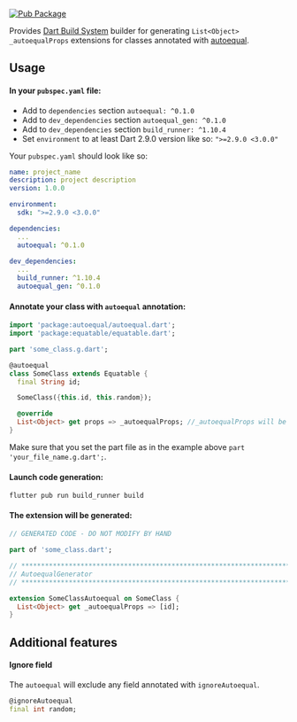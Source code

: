 [![Pub Package](https://img.shields.io/pub/v/autoequal_gen.svg)](https://pub.dev/packages/autoequal_gen)

Provides [Dart Build System](https://pub.dev/packages/build) builder for generating `List<Object> _autoequalProps` extensions for classes annotated with [autoequal](https://pub.dev/packages/autoequal).

## Usage

#### In your `pubspec.yaml` file:
- Add to `dependencies` section `autoequal: ^0.1.0`
- Add to `dev_dependencies` section `autoequal_gen: ^0.1.0`
- Add to `dev_dependencies` section `build_runner: ^1.10.4`
- Set `environment` to at least Dart 2.9.0 version like so: `">=2.9.0 <3.0.0"`

Your `pubspec.yaml` should look like so:

```yaml
name: project_name
description: project description
version: 1.0.0

environment:
  sdk: ">=2.9.0 <3.0.0"

dependencies:
  ...
  autoequal: ^0.1.0
  
dev_dependencies:
  ...
  build_runner: ^1.10.4
  autoequal_gen: ^0.1.0
```

#### Annotate your class with `autoequal` annotation:

```dart
import 'package:autoequal/autoequal.dart';
import 'package:equatable/equatable.dart';

part 'some_class.g.dart';

@autoequal
class SomeClass extends Equatable {
  final String id;

  SomeClass({this.id, this.random});

  @override
  List<Object> get props => _autoequalProps; //_autoequalProps will be generated
}
```

Make sure that you set the part file as in the example above `part 'your_file_name.g.dart';`.

#### Launch code generation:

```
flutter pub run build_runner build
```

#### The extension will be generated:

```dart
// GENERATED CODE - DO NOT MODIFY BY HAND

part of 'some_class.dart';

// **************************************************************************
// AutoequalGenerator
// **************************************************************************

extension SomeClassAutoequal on SomeClass {
  List<Object> get _autoequalProps => [id];
}

```

## Additional features

#### Ignore field

The `autoequal` will exclude any field annotated with `ignoreAutoequal`.
```dart
@ignoreAutoequal
final int random;
```

